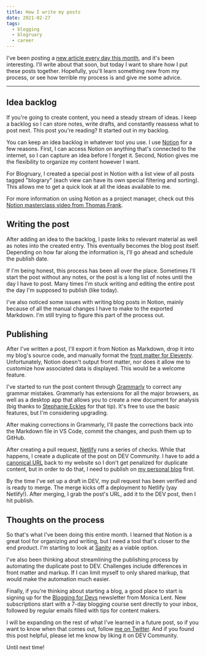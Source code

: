 ```yaml
---
title: How I write my posts
date: 2021-02-27
tags:
  - blogging
  - blogruary
  - career
---
```


I've been posting a [new article every day this month](https://www.falldowngoboone.com/blog/blogruary-28-days-of-posting/), and it's been interesting. I'll write about that soon, but today I want to share how I put these posts together. Hopefully, you'll learn something new from my process, or see how terrible my process is and give me some advice.

---

## Idea backlog

If you're going to create content, you need a steady stream of ideas. I keep a backlog so I can store notes, write drafts, and constantly reassess what to post next. This post you're reading? It started out in my backlog.

You can keep an idea backlog in whatever tool you use. I use [Notion](https://www.notion.so/) for a few reasons. First, I can access Notion on anything that's connected to the internet, so I can capture an idea before I forget it. Second, Notion gives me the flexibility to organize my content however I want.

For Blogruary, I created a special post in Notion with a list view of all posts tagged "blograry" (each view can have its own special filtering and sorting). This allows me to get a quick look at all the ideas available to me.

For more information on using Notion as a project manager, check out this [Notion masterclass video from Thomas Frank](https://youtu.be/32dLXdB4ozs).

## Writing the post

After adding an idea to the backlog, I paste links to relevant material as well as notes into the created entry. This eventually becomes the blog post itself. Depending on how far along the information is, I'll go ahead and schedule the publish date.

If I'm being honest, this process has been all over the place. Sometimes I'll start the post without any notes, or the post is a long list of notes until the day I have to post. Many times I'm stuck writing and editing the entire post the day I'm supposed to publish (like today).

I've also noticed some issues with writing blog posts in Notion, mainly because of all the manual changes I have to make to the exported Markdown. I'm still trying to figure this part of the process out.

## Publishing

After I've written a post, I'll export it from Notion as Markdown, drop it into my blog's source code, and manually format the [front matter for Eleventy](https://www.11ty.dev/docs/data-frontmatter/). Unfortunately, Notion doesn't output front matter, nor does it allow me to customize how associated data is displayed. This would be a welcome feature.

I've started to run the post content through [Grammarly](https://app.grammarly.com) to correct any grammar mistakes. Grammarly has extensions for all the major browsers, as well as a desktop app that allows you to create a new document for analysis (big thanks to [Stephanie Eckles](https://twitter.com/5t3ph) for that tip). It's free to use the basic features, but I'm considering upgrading.

After making corrections in Grammarly, I'll paste the corrections back into the Markdown file in VS Code, commit the changes, and push them up to GitHub. 

After creating a pull request, [Netlify](https://www.netlify.com) runs a series of checks. While that happens, I create a duplicate of the post on DEV Community. I have to add a [canonical URL](https://dev.to/michaelburrows/comment/125j0) back to my website so I don't get penalized for duplicate content, but in order to do that, I need to publish on [my personal blog](https://www.falldowngoboone.com) first.

By the time I've set up a draft in DEV, my pull request has been verified and is ready to merge. The merge kicks off a deployment to Netlify (yay Netlify!). After merging, I grab the post's URL, add it to the DEV post, then I hit publish.

## Thoughts on the process

So that's what I've been doing this entire month. I learned that Notion is a great tool for organizing and writing, but I need a tool that's closer to the end product. I'm starting to look at [Sanity](https://www.sanity.io) as a viable option. 

I've also been thinking about streamlining the publishing process by automating the duplicate post to DEV. Challenges include differences in front matter and markup. If I can limit myself to only shared markup, that would make the automation much easier.

Finally, if you're thinking about starting a blog, a good place to start is signing up for the [Blogging for Devs](https://bloggingfordevs.com) newsletter from Monica Lent. New subscriptions start with a 7-day blogging course sent directly to your inbox, followed by regular emails filled with tips for content makers.

I will be expanding on the rest of what I've learned in a future post, so if you want to know when that comes out, follow [me on Twitter](https://twitter.com/therealboone). And if you found this post helpful, please let me know by liking it on DEV Community.

Until next time!